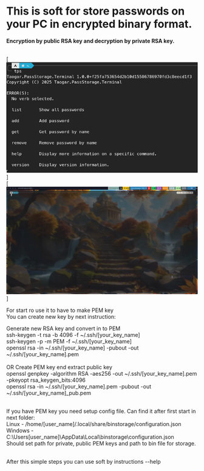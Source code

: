 # This is soft for store passwords on your PC in encrypted binary format.<br>
**Encryption by public RSA key and decryption by private RSA key.<br><br>**

[![PreView](assets/preview.png)]<br>
[![Instruction](assets/instruction.gif)]<br>

For start ro use it to have to make PEM key<br>
You can create new key by next instruction:<br>

Generate new RSA key and convert in to PEM<br>
ssh-keygen -t rsa -b 4096 -f ~/.ssh/[your_key_name]<br>
ssh-keygen -p -m PEM -f ~/.ssh/[your_key_name]<br>
openssl rsa -in ~/.ssh/[your_key_name] -pubout -out ~/.ssh/[your_key_name].pem<br><br>
OR
Create PEM key end extract public key<br>
openssl genpkey -algorithm RSA -aes256 -out ~/.ssh/[your_key_name].pem -pkeyopt rsa_keygen_bits:4096<br>
openssl rsa -in ~/.ssh/[your_key_name].pem -pubout -out ~/.ssh/[your_key_name]_pub.pem<br><br>

If you have PEM key you need setup config file. Can find it after first start in next folder:<br>
Linux - /home/[user_name]/.local/share/binstorage/configuration.json<br>
Windows - C:\Users\[user_name]\AppData\Local\binstorage\configuration.json<br>
Should set path for private, public PEM keys and path to bin file for storage.<br><br>

After this simple steps you can use soft by instructions --help
